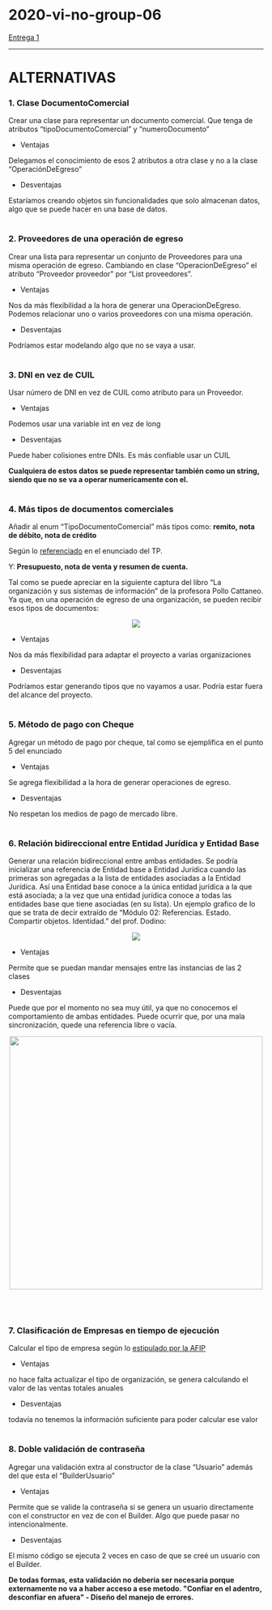 # 2020-vi-no-group-06


[Entrega 1](https://drive.google.com/drive/folders/1wnyG9G2lMmhpYuLxhIwIOK93yC_bDp8K)

---

<p align="center"> 

# ALTERNATIVAS
</p>

### 1. Clase DocumentoComercial
Crear una clase para representar un documento comercial. Que tenga de atributos “tipoDocumentoComercial” y “numeroDocumento”

+ Ventajas

Delegamos el conocimiento de esos 2 atributos a otra clase y no a la clase “OperaciónDeEgreso”

+ Desventajas

Estaríamos creando objetos sin funcionalidades que solo almacenan datos, algo que se puede hacer en una base de datos.
<br/>
<br/>


### 2. Proveedores de una operación de egreso
Crear una lista para representar un conjunto de Proveedores para una misma operación de egreso. Cambiando en clase “OperacionDeEgreso” el atributo “Proveedor proveedor” por “List<EntidadBase> proveedores”.

+ Ventajas

Nos da más flexibilidad a la hora de generar una OperacionDeEgreso. Podemos relacionar uno o varios proveedores con una misma operación. 

+ Desventajas

Podríamos estar modelando algo que no se vaya a usar.
<br/>
<br/>


### 3. DNI en vez de CUIL
Usar número de DNI en vez de CUIL como atributo para un Proveedor.

+ Ventajas

Podemos usar una variable int en vez de long 

+ Desventajas

Puede haber colisiones entre DNIs. Es más confiable usar un CUIL

**Cualquiera de estos datos se puede representar también como un string, siendo que no se va a operar numericamente con el.**
<br/>
<br/>


### 4. Más tipos de documentos comerciales
Añadir al enum “TipoDocumentoComercial” más tipos como: **remito, nota de débito, nota de crédito**

Según lo [referenciado](http://www.mundoit.com.ar/documentos-comerciales-de-una-empresa/) en el enunciado del TP.
<br/>

Y: **Presupuesto, nota de venta y resumen de cuenta.**

Tal como se puede apreciar en la siguiente captura del libro “La organización y sus sistemas de información” de la profesora Pollo Cattaneo. Ya que, en una operación de egreso de una organización, se pueden recibir esos tipos de documentos:

<p align="center"> 
<img src="TP GeSoc/Imagenes/documentosComerciales.png">
</p>

+ Ventajas

Nos da más flexibilidad para adaptar el proyecto a varias organizaciones

+ Desventajas

Podríamos estar generando tipos que no vayamos a usar. Podría estar fuera del alcance del proyecto.
<br/>
<br/>


### 5. Método de pago con Cheque
Agregar un método de pago por cheque, tal como se ejemplifica en el punto 5 del enunciado

+ Ventajas

Se agrega flexibilidad a la hora de generar operaciones de egreso.

+ Desventajas

No respetan los medios de pago de mercado libre.
<br/>
<br/>


### 6. Relación bidireccional entre Entidad Jurídica y Entidad Base
Generar una relación bidireccional entre ambas entidades. Se podría inicializar una referencia de Entidad base a Entidad Jurídica cuando las primeras son agregadas a la lista de entidades asociadas a la Entidad Jurídica. Así una Entidad base conoce a la única entidad jurídica a la que está asociada; a la vez que una entidad jurídica conoce a todas las entidades base que tiene asociadas (en su lista). Un ejemplo grafico de lo que se trata de decir extraído de “Módulo 02: Referencias. Estado. Compartir objetos. Identidad.” del prof. Dodino:

<p align="center"> 
<img src="TP GeSoc/Imagenes/relacionBidireccional.png">
</p>

+ Ventajas

Permite que se puedan mandar mensajes entre las instancias de las 2 clases

+ Desventajas

Puede que por el momento no sea muy útil, ya que no conocemos el comportamiento de ambas entidades.
Puede ocurrir que, por una mala sincronización, quede una referencia libre o vacía.

<p align="center"> 
<img src="TP GeSoc/Imagenes/relacionBidireccionalDesventaja.png" width=500>
</p>

<br/>
<br/>
 

### 7. Clasificación de Empresas en tiempo de ejecución
Calcular el tipo de empresa según lo [estipulado por la AFIP](https://pymes.afip.gob.ar/estiloAFIP/pymes/ayuda/default.asp)

+ Ventajas

no hace falta actualizar el tipo de organización, se genera calculando el valor de las ventas totales anuales

+ Desventajas

todavía no tenemos la información suficiente para poder calcular ese valor
<br/>
<br/>


### 8. Doble validación de contraseña
Agregar una validación extra al constructor de la clase “Usuario” además del que esta el “BuilderUsuario”

+ Ventajas

Permite que se valide la contraseña si se genera un usuario directamente con el constructor en vez de con el Builder. Algo que puede pasar no intencionalmente.

+ Desventajas

El mismo código se ejecuta 2 veces en caso de que se creé un usuario con el Builder.

**De todas formas, esta validación no deberia ser necesaria porque externamente no va a haber acceso a ese metodo. "Confiar en el adentro, desconfiar en afuera" - Diseño del manejo de errores.**
<br/>
<br/>



